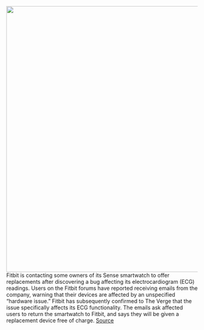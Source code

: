 <img src='https://cdn.vox-cdn.com/thumbor/ne7mDebvU6RVedaUXYNR_Ya_Oz4=/0x0:4000x2668/1200x800/filters:focal(1680x1014:2320x1654)/cdn.vox-cdn.com/uploads/chorus_image/image/68454626/20200919FitbitSense5.0.5.jpg' width='700px' /><br/>
Fitbit is contacting some owners of its Sense smartwatch to offer replacements after discovering a bug affecting its electrocardiogram (ECG) readings. Users on the Fitbit forums have reported receiving emails from the company, warning that their devices are affected by an unspecified “hardware issue.” Fitbit has subsequently confirmed to The Verge that the issue specifically affects its ECG functionality. The emails ask affected users to return the smartwatch to Fitbit, and says they will be given a replacement device free of charge.
<a href='https://www.theverge.com/2020/12/4/22152346/fitbit-sense-electrocardiogram-ecg-reading-hardware-issue-replacement'> Source <a/>